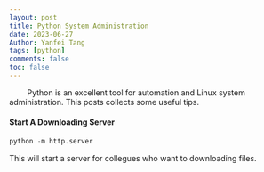 ```yaml
---
layout: post
title: Python System Administration
date: 2023-06-27
Author: Yanfei Tang
tags: [python]
comments: false
toc: false
---
```


&emsp;&emsp; Python is an excellent tool for automation and Linux system administration. This posts collects some useful tips.

<!-- more -->

#### Start A Downloading Server

```python
python -m http.server
```
This will start a server for collegues who want to downloading files.


